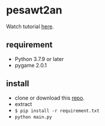 # pesawt2an
Watch tutorial [here](https://www.youtube.com/watch?v=UhkOjkxQWuc).

## requirement
- Python 3.7.9 or later
- pygame 2.0.1

## install
- clone or download this [repo](https://github.com/writerlab/pesawat2n).
- extract
- `$ pip install -r requirement.txt`
- `python main.py`
